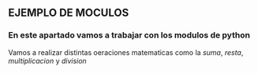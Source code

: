 ## EJEMPLO DE MOCULOS

### En este apartado vamos a trabajar con los modulos de **python** 

Vamos a realizar distintas oeraciones matematicas como la _suma_, *resta*, *multiplicacion* y _division_

